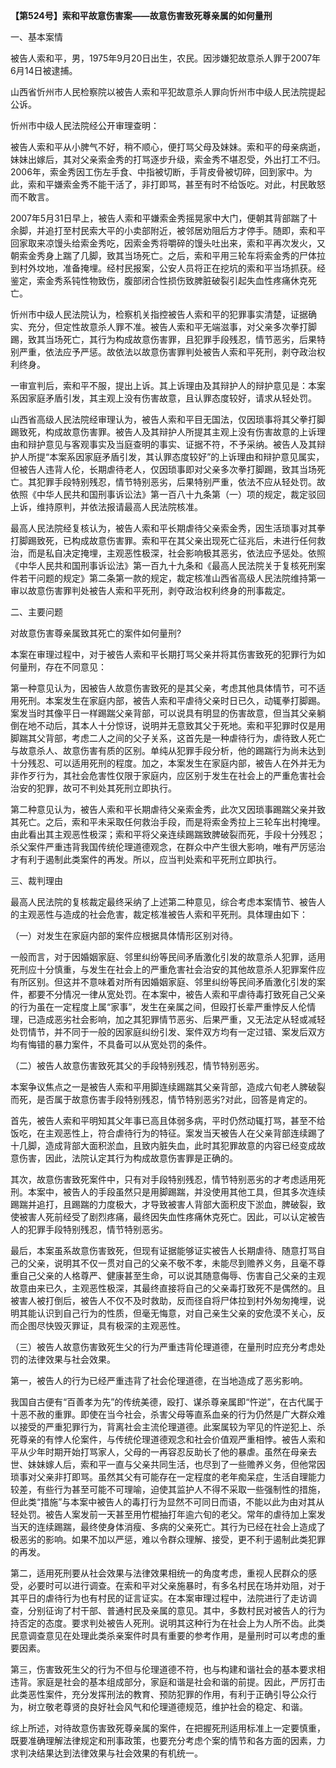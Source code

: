 **【第524号】索和平故意伤害案——故意伤害致死尊亲属的如何量刑**

一、基本案情

被告人索和平，男，1975年9月20日出生，农民。因涉嫌犯故意杀人罪于2007年6月14日被逮捕。

山西省忻州市人民检察院以被告人索和平犯故意杀人罪向忻州市中级人民法院提起公诉。

忻州市中级人民法院经公开审理查明：

被告人索和平从小脾气不好，稍不顺心，便打骂父母及妹妹。索和平的母亲病逝，妹妹出嫁后，其对父亲索金秀的打骂逐步升级，索金秀不堪忍受，外出打工不归。2006年，索金秀因工伤左手食、中指被切断，手背皮骨被切碎，回到家中。为此，索和平嫌索金秀不能干活了，非打即骂，甚至有时不给饭吃。对此，村民敢怒而不敢言。

2007年5月31日早上，被告人索和平嫌索金秀摇晃家中大门，便朝其背部踹了十余脚，并追打至村民索大平的小卖部附近，被邻居劝阻后方才停手。随即，索和平回家取来凉馒头给索金秀吃，因索金秀将嚼碎的馒头吐出来，索和平再次发火，又朝索金秀身上踹了几脚，致其当场死亡。之后，索和平用三轮车将索金秀的尸体拉到村外坟地，准备掩埋。经村民报案，公安人员将正在挖坑的索和平当场抓获。经鉴定，索金秀系钝性物致伤，腹部闭合性损伤致脾脏破裂引起失血性疼痛休克死亡。

忻州市中级人民法院认为，检察机关指控被告人索和平的犯罪事实清楚，证据确实、充分，但定性故意杀人罪不准。被告人索和平无端滋事，对父亲多次拳打脚踢，致其当场死亡，其行为构成故意伤害罪，且犯罪手段残忍，情节恶劣，后果特别严重，依法应予严惩。故依法以故意伤害罪判处被告人索和平死刑，剥夺政治权利终身。

一审宣判后，索和平不服，提出上诉。其上诉理由及其辩护人的辩护意见是：本案系因家庭矛盾引发，其主观上没有伤害故意，且认罪态度较好，请求从轻处罚。

山西省高级人民法院经审理认为，被告人索和平目无国法，仅因琐事将其父拳打脚踢致死，构成故意伤害罪。被告人及其辩护人所提其主观上没有伤害故意的上诉理由和辩护意见与客观事实及当庭查明的事实、证据不符，不予采纳。被告人及其辩护人所提“本案系因家庭矛盾引发，其认罪态度较好”的上诉理由和辩护意见属实，但被告人违背人伦，长期虐待老人，仅因琐事即对父亲多次拳打脚踢，致其当场死亡。其犯罪手段特别残忍，情节特别恶劣，后果特别严重，依法不应从轻处罚。故依照《中华人民共和国刑事诉讼法》第一百八十九条第（一）项的规定，裁定驳回上诉，维持原判，并依法报请最高人民法院核准。

最高人民法院经复核认为，被告人索和平长期虐待父亲索金秀，因生活琐事对其拳打脚踢致死，已构成故意伤害罪。索和平在其父亲出现死亡征兆后，未进行任何救治，而是私自决定掩埋，主观恶性极深，社会影响极其恶劣，依法应予惩处。依照《中华人民共和国刑事诉讼法》第一百九十九条和《最高人民法院关于复核死刑案件若干问题的规定》第二条第一款的规定，裁定核准山西省高级人民法院维持第一审以故意伤害罪判处被告人索和平死刑，剥夺政治权利终身的刑事裁定。

二、主要问题

对故意伤害尊亲属致其死亡的案件如何量刑?

本案在审理过程中，对于被告人索和平长期打骂父亲并将其伤害致死的犯罪行为如何量刑，存在不同意见：

第一种意见认为，因被告人故意伤害致死的是其父亲，考虑其他具体情节，可不适用死刑。本案发生在家庭内部，被告人索和平虐待父亲时日已久，动辄拳打脚踢。案发当时其像平日一样踢踹父亲背部，可以说具有明显的伤害故意，但当其父亲躺倒在地不动后，其本人十分惊讶，说明并无意致其父于死地。索和平犯罪时仅是用脚踹其父背部，考虑二人之间的父子关系，这首先是一种虐待行为，虐待致人死亡与故意杀人、故意伤害有质的区别。单纯从犯罪手段分析，他的踢踹行为尚未达到十分残忍、可以适用死刑的程度。加之，本案发生在家庭内部，被告人在外并无为非作歹行为，其社会危害性仅限于家庭内，应区别于发生在社会上的严重危害社会治安的犯罪，故可不判处其死刑立即执行。

第二种意见认为，被告人索和平长期虐待父亲索金秀，此次又因琐事踢踹父亲并致其死亡。之后，索和平未采取任何救治手段，而是将索金秀拉上三轮车出村掩埋。由此看出其主观恶性极深；索和平将父亲连续踢踹致脾破裂而死，手段十分残忍；杀父案件严重违背我国传统伦理道德观念，在群众中产生很大影响，唯有严厉惩治才有利于遏制此类案件的再发。所以，应当判处索和平死刑立即执行。

三、裁判理由

最高人民法院的复核裁定最终采纳了上述第二种意见，综合考虑本案情节、被告人的主观恶性与造成的社会危害，裁定核准被告人索和平死刑。具体理由如下：

（一）对发生在家庭内部的案件应根据具体情形区别对待。

一般而言，对于因婚姻家庭、邻里纠纷等民间矛盾激化引发的故意杀人犯罪，适用死刑应十分慎重，与发生在社会上的严重危害社会治安的其他故意杀人犯罪案件应有所区别。但这并不意味着对所有因婚姻家庭、邻里纠纷等民间矛盾激化引发的案件，都要不分情况一律从宽处罚。在本案中，被告人索和平虐待毒打致死自己父亲的行为虽在一定程度上属“家事”，发生在亲属之间，但殴打长辈严重悖反人伦情理，已造成恶劣社会影响，加之其犯罪情节恶劣、后果严重，又无法定从轻或减轻处罚情节，并不同于一般的因家庭纠纷引发、案件双方均有一定过错、案发后双方均有悔错的暴力案件，不具备可以从宽处罚的条件。

（二）被告人故意伤害致死其父的手段特别残忍，情节特别恶劣。

本案争议焦点之一是被告人索和平用脚连续踢踹其父亲背部，造成六旬老人脾破裂而死，是否属于故意伤害手段特别残忍，情节特别恶劣?对此，回答是肯定的。

首先，被告人索和平明知其父年事已高且体弱多病，平时仍然动辄打骂，甚至不给饭吃，在主观恶性上，符合虐待行为的特征。案发当天被告人在父亲背部连续踢了十几脚，造成背部大面积淤血，且致内脏失血，此时其犯罪故意的内容已经变成故意伤害，因此，法院认定其行为构成故意伤害罪是正确的。

其次，故意伤害致死案件中，只有对手段特别残忍，情节特别恶劣的才考虑适用死刑。本案中，被告人的手段虽然只是用脚踢踹，并没使用其他工具，但其多次连续踢踹并追打，且踢踹的力度极大，才导致被害人背部大面积皮下淤血，脾破裂，致使被害人死前经受了剧烈疼痛，最终因失血性疼痛休克死亡。因此，可以认定被告人的犯罪手段特别残忍，情节特别恶劣。

最后，本案虽系故意伤害致死，但现有证据能够证实被告人长期虐待、随意打骂自己的父亲，说明其不仅一贯对自己的父亲不敬不孝，未能尽到赡养义务，且毫不尊重自己父亲的人格尊严、健康甚至生命，可以说其随意侮辱、伤害自己父亲的主观故意由来已久，主观恶性极深，其最终直接将自己的父亲毒打致死不是偶然的。且被害人被打倒后，被告人不仅不及时救助，反而径自将尸体拉到村外匆匆掩埋，说明其能认识到自己行为的性质，但毫无悔意，对自己亲生父亲的安危漠不关心，反而企图尽快毁灭罪证，具有极深的主观恶性。

（三）被告人故意伤害致死生父的行为严重违背伦理道德，在量刑时应充分考虑处罚的法律效果与社会效果。

第一，被告人的行为已经严重违背了社会伦理道德，在当地造成了恶劣影响。

我国自古便有“百善孝为先”的传统美德，殴打、谋杀尊亲属即“忤逆”，在古代属于十恶不赦的重罪。即使在当今社会，杀害父母等直系血亲的行为仍然是广大群众难以接受的严重犯罪行为，背离社会主流伦理道德。此案属较为罕见的忤逆犯上、杀死尊亲的有悖人伦案件，与传统伦理道德观念和社会价值观严重相悖。被告人索和平从少年时期开始打骂家人，父母的一再容忍反助长了他的暴虐。虽然在母亲去世、妹妹嫁人后，索和平一直与父亲共同生活，也尽到了一些赡养义务，但他常因琐事对父亲非打即骂。虽然其父有可能存在一定程度的老年痴呆症，生活自理能力较差，有些行为甚至可能不可理喻，迫使其监护人不得不采取一些强制性的措施，但此类“措施”与本案中被告人的毒打行为显然不可同日而语，不能以此为由对其从轻处罚。被告人案发前一天甚至用竹棍抽打年逾六旬的老父。常年的虐待加上案发当天的连续踢踹，最终使身体消瘦、多病的父亲死亡。其行为已经在社会上造成了极恶劣的影响。如果不加以严惩，难以令群众理解、接受，更不利于遏制此类犯罪的再发。

第二，适用死刑要从社会效果与法律效果相统一的角度考虑，重视人民群众的感受，必要时可以进行调查。在索和平对父亲施暴时，有多名村民在场并劝阻，对于其平日的虐待行为也有村民的证言证实。在本案审理过程中，法院进行了走访调查，分别征询了村干部、普通村民及亲属的意见。其中，多数村民对被告人的行为持否定的态度。要求判处被告人死刑。说明其这种行为在社会上为人所不齿。此类民意调查意见在处理此类杀亲案件时具有重要的参考作用，是量刑时可以考虑的重要因素。

第三，伤害致死生父的行为不但与伦理道德不符，也与构建和谐社会的基本要求相违背。家庭是社会的基本组成部分，家庭和谐是社会和谐的前提。因此，严厉打击此类恶性案件，充分发挥刑法的教育、预防犯罪的作用，有利于正确引导公众行为，树立敬老尊贤的良好社会风气和伦理道德规范，维护社会的稳定、和谐。

综上所述，对待故意伤害致死尊亲属的案件，在把握死刑适用标准上一定要慎重，既要准确理解法律规定和刑事政策，也要充分考虑个案的情节和各方面的因素，力求判决结果达到法律效果与社会效果的有机统一。